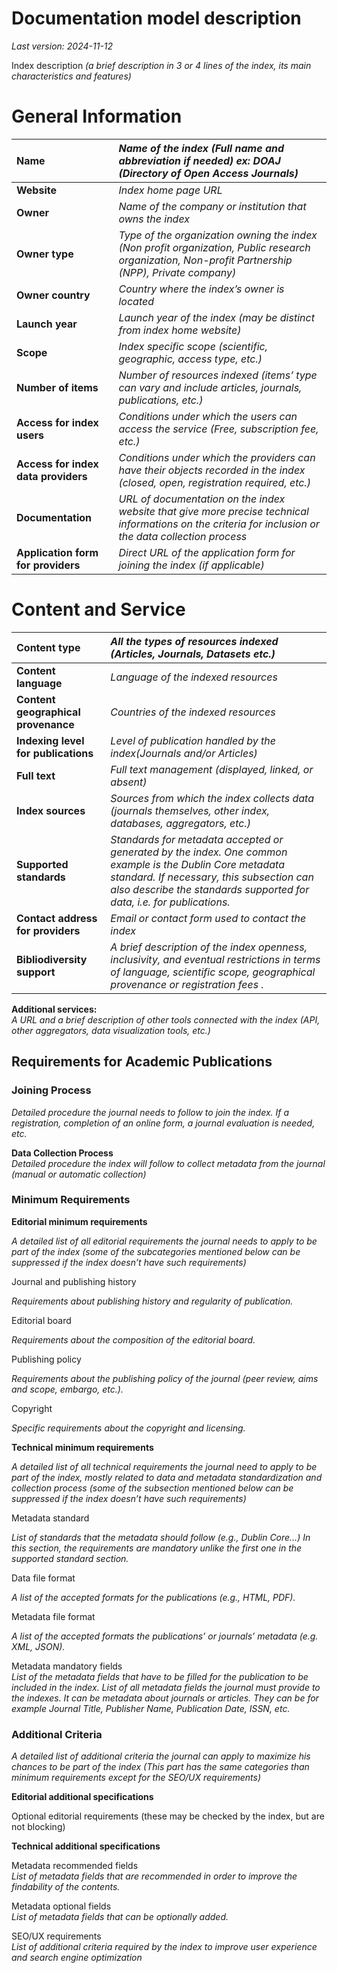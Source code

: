 # Documentation model description

*Last version: 2024-11-12*

Index description *(a brief description in 3 or 4 lines of the index, its main characteristics and features)*

# **General Information**

| Name | *Name of the index (Full name and abbreviation if needed)  ex: DOAJ (Directory of Open Access Journals)* |
| :---- | :---- |
| **Website** | *Index home page URL* |
| **Owner** | *Name of the company or institution that owns the  index* |
| **Owner type** | *Type of the organization owning the index (Non profit organization, Public research organization, Non-profit Partnership (NPP), Private company)* |
| **Owner country** | *Country where the index’s owner is located* |
| **Launch year** | *Launch year of the index (may be distinct from index home website)* |
| **Scope** | *Index specific scope (scientific, geographic, access type, etc.)*  |
| **Number of items** | *Number of resources indexed (items’ type can vary and include articles, journals, publications, etc.)* |
| **Access for index users** | *Conditions under which the users can access the service (Free, subscription fee, etc.)* |
| **Access for index data providers** | *Conditions under which the providers can have their objects recorded in the index (closed, open, registration required, etc.)* |
| **Documentation** | *URL of documentation on the index website that give more precise technical informations on the criteria for inclusion or the data collection process* |
| **Application form for providers** | *Direct URL of the application form for joining the index (if applicable)* |

# **Content and Service**

| Content type | *All the types of resources indexed (Articles, Journals, Datasets etc.)* |
| :---- | :---- |
| **Content language** | *Language of the indexed resources*  |
| **Content geographical provenance** | *Countries of the indexed resources* |
| **Indexing level for publications** | *Level of publication handled  by the index(Journals and/or Articles)* |
| **Full text** | *Full text management (displayed, linked, or absent)* |
| **Index sources** | *Sources from which the index collects data (journals themselves, other index, databases, aggregators, etc.)* |
| **Supported standards** | *Standards for metadata accepted or generated by the index. One common example is the Dublin Core metadata standard. If necessary, this subsection can also describe the standards supported for data, i.e. for publications.*  |
| **Contact address for providers** | *Email or contact form used to contact the index* |
| **Bibliodiversity support** | *A brief description of the index openness, inclusivity,  and eventual restrictions in terms of language, scientific scope, geographical provenance or registration fees .* |

**Additional services:**  
*A URL and a brief description of other tools connected with the index (API, other aggregators, data visualization tools, etc.)*

## Requirements for Academic Publications

### Joining Process

*Detailed procedure the journal needs to follow to join the index. If a registration, completion of an online form, a journal evaluation is needed, etc.*

**Data Collection Process**  
*Detailed procedure the index will follow to collect metadata from the journal (manual or automatic collection)*

### Minimum Requirements

**Editorial minimum requirements**

*A detailed list of all editorial requirements the journal needs to apply to be part of the index (some of the subcategories mentioned below can be suppressed if the index doesn’t have such requirements)*

Journal and publishing history

*Requirements about publishing history and regularity of publication.*

Editorial board

*Requirements about the composition of the editorial board.*

Publishing policy

*Requirements about the publishing policy of the journal (peer review, aims and scope, embargo, etc.).*

Copyright

*Specific requirements about the copyright and licensing.* 

**Technical minimum requirements**

*A detailed list of all technical requirements the journal need to apply to be part of the index, mostly related to data and metadata standardization and collection process (some of the subsection mentioned below can be suppressed if the index doesn’t have such requirements)*

Metadata standard

*List of standards that the metadata should follow (e.g., Dublin Core…) In this section, the requirements are mandatory unlike the first one in the supported standard section.*

Data file format 

*A list of the accepted formats for the publications (e.g., HTML, PDF).*  

Metadata file format

*A list of the accepted formats the publications’ or journals’ metadata (e.g. XML, JSON).*  

Metadata mandatory fields  
*List of the metadata fields that have to be filled for the publication to be included in the index. List of all metadata fields the journal must provide to the indexes. It can be metadata about journals or articles. They can be for example Journal Title, Publisher Name, Publication Date, ISSN, etc.*

### Additional Criteria

*A detailed list of additional criteria the journal can apply to maximize his chances to be part of the index (This part has the same categories than minimum requirements except for the SEO/UX requirements)*

**Editorial additional specifications**

Optional editorial requirements (these may be checked by the index, but are not blocking)

**Technical additional specifications**

Metadata recommended fields  
*List of metadata fields that are recommended in order to improve the findability of the contents.*

Metadata optional fields  
*List of metadata fields that can be optionally added.*

SEO/UX requirements  
*List of additional criteria required by the index to improve user experience and search engine optimization*   

